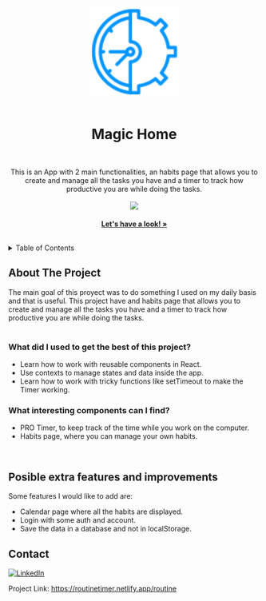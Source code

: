 <!-- PROJECT LOGO -->
<br />
<div align="center">
  <a href="https://amiguelmoreno.github.io/MagicHome/">
    <img src="public/icons/favicon.png" alt="Logo" width="180">
  </a>
  <br />
  <br />
  <h1>Magic Home</h1>
  <br />
  <p align="center">
    This is an App with 2 main functionalities, an habits page that allows you to create and manage all the tasks you have and a timer to track how productive you are while doing the tasks.
     <br />
     <br />
  <a href="#">
    <img src="https://skillicons.dev/icons?i=html,css,tailwind,js,react" />
  </a>
    <br />
    <br />
    <a href="https://routinetimer.netlify.app/routine"><strong>Let's have a look! »</strong></a>
    <br />
    <br />
  </p>
</div>

<!-- TABLE OF CONTENTS -->
<details>
  <summary>Table of Contents</summary>
  <ol>
    <li>
      <a href="#about-the-project">About The Project</a>
    </li>
    <li>
      <a href="#posible-extra-features-and-improvements">Posible extra features and improvements</a>
    </li>
    <li><a href="#contact">Contact</a></li>
  </ol>
</details>


<!-- ABOUT THE PROJECT -->
## About The Project

The main goal of this proyect was to do something I used on my daily basis and that is useful. This project have and habits page that allows you to create and manage all the tasks you have and a timer to track how productive you are while doing the tasks.
<br />
<br />
### What did I used to get the best of this project?

  * Learn how to work with reusable components in React.
  * Use contexts to manage states and data inside the app.
  * Learn how to work with tricky functions like setTimeout to make the Timer working.

### What interesting components can I find?
    
   * PRO Timer, to keep track of the time while you work on the computer.
   * Habits page, where you can manage your own habits.

<br />

## Posible extra features and improvements

Some features I would like to add are:

 * Calendar page where all the habits are displayed.
 * Login with some auth and account.
 * Save the data in a database and not in localStorage.


<!-- CONTACT -->
## Contact

[![LinkedIn][linkedin-shield]][linkedin-url] 

Project Link: https://routinetimer.netlify.app/routine


<!-- MARKDOWN LINKS & IMAGES -->
<!-- https://www.markdownguide.org/basic-syntax/#reference-style-links -->
[linkedin-shield]: https://img.shields.io/badge/-LinkedIn-black.svg?style=for-the-badge&logo=linkedin&colorB=555
[linkedin-url]: https://www.linkedin.com/in/miguelmoreno00/
